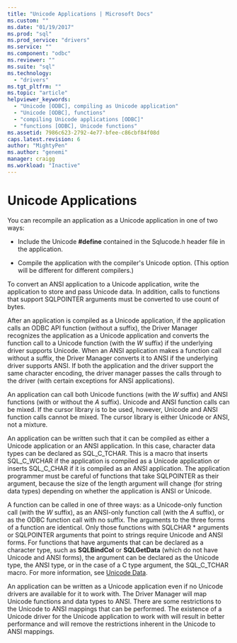 ```yaml
---
title: "Unicode Applications | Microsoft Docs"
ms.custom: ""
ms.date: "01/19/2017"
ms.prod: "sql"
ms.prod_service: "drivers"
ms.service: ""
ms.component: "odbc"
ms.reviewer: ""
ms.suite: "sql"
ms.technology: 
  - "drivers"
ms.tgt_pltfrm: ""
ms.topic: "article"
helpviewer_keywords: 
  - "Unicode [ODBC], compiling as Unicode application"
  - "Unicode [ODBC], functions"
  - "compiling Unicode applications [ODBC]"
  - "functions [ODBC], Unicode functions"
ms.assetid: 7986c623-2792-4e77-bfee-c86cbf84f08d
caps.latest.revision: 6
author: "MightyPen"
ms.author: "genemi"
manager: craigg
ms.workload: "Inactive"
---
```

# Unicode Applications
You can recompile an application as a Unicode application in one of two ways:  
  
-   Include the Unicode **#define** contained in the Sqlucode.h header file in the application.  
  
-   Compile the application with the compiler's Unicode option. (This option will be different for different compilers.)  
  
 To convert an ANSI application to a Unicode application, write the application to store and pass Unicode data. In addition, calls to functions that support SQLPOINTER arguments must be converted to use count of bytes.  
  
 After an application is compiled as a Unicode application, if the application calls an ODBC API function (without a suffix), the Driver Manager recognizes the application as a Unicode application and converts the function call to a Unicode function (with the *W* suffix) if the underlying driver supports Unicode. When an ANSI application makes a function call without a suffix, the Driver Manager converts it to ANSI if the underlying driver supports ANSI. If both the application and the driver support the same character encoding, the driver manager passes the calls through to the driver (with certain exceptions for ANSI applications).  
  
 An application can call both Unicode functions (with the *W* suffix) and ANSI functions (with or without the *A* suffix). Unicode and ANSI function calls can be mixed. If the cursor library is to be used, however, Unicode and ANSI function calls cannot be mixed. The cursor library is either Unicode or ANSI, not a mixture.  
  
 An application can be written such that it can be compiled as either a Unicode application or an ANSI application. In this case, character data types can be declared as SQL_C_TCHAR. This is a macro that inserts SQL_C_WCHAR if the application is compiled as a Unicode application or inserts SQL_C_CHAR if it is compiled as an ANSI application. The application programmer must be careful of functions that take SQLPOINTER as their argument, because the size of the length argument will change (for string data types) depending on whether the application is ANSI or Unicode.  
  
 A function can be called in one of three ways: as a Unicode-only function call (with the *W* suffix), as an ANSI-only function call (with the *A* suffix), or as the ODBC function call with no suffix. The arguments to the three forms of a function are identical. Only those functions with SQLCHAR \* arguments or SQLPOINTER arguments that point to strings require Unicode and ANSI forms. For functions that have arguments that can be declared as a character type, such as **SQLBindCol** or **SQLGetData** (which do not have Unicode and ANSI forms), the argument can be declared as the Unicode type, the ANSI type, or in the case of a C type argument, the SQL_C_TCHAR macro. For more information, see [Unicode Data](../../../odbc/reference/develop-app/unicode-data.md).  
  
 An application can be written as a Unicode application even if no Unicode drivers are available for it to work with. The Driver Manager will map Unicode functions and data types to ANSI. There are some restrictions to the Unicode to ANSI mappings that can be performed. The existence of a Unicode driver for the Unicode application to work with will result in better performance and will remove the restrictions inherent in the Unicode to ANSI mappings.
